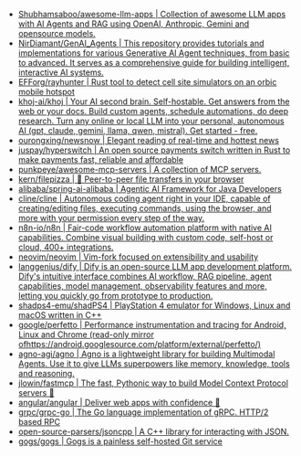 + [Shubhamsaboo/awesome-llm-apps | Collection of awesome LLM apps with AI Agents and RAG using OpenAI, Anthropic, Gemini and opensource models.](https://github.com//Shubhamsaboo/awesome-llm-apps)
+ [NirDiamant/GenAI_Agents | This repository provides tutorials and implementations for various Generative AI Agent techniques, from basic to advanced. It serves as a comprehensive guide for building intelligent, interactive AI systems.](https://github.com//NirDiamant/GenAI_Agents)
+ [EFForg/rayhunter | Rust tool to detect cell site simulators on an orbic mobile hotspot](https://github.com//EFForg/rayhunter)
+ [khoj-ai/khoj | Your AI second brain. Self-hostable. Get answers from the web or your docs. Build custom agents, schedule automations, do deep research. Turn any online or local LLM into your personal, autonomous AI (gpt, claude, gemini, llama, qwen, mistral). Get started - free.](https://github.com//khoj-ai/khoj)
+ [ourongxing/newsnow | Elegant reading of real-time and hottest news](https://github.com//ourongxing/newsnow)
+ [juspay/hyperswitch | An open source payments switch written in Rust to make payments fast, reliable and affordable](https://github.com//juspay/hyperswitch)
+ [punkpeye/awesome-mcp-servers | A collection of MCP servers.](https://github.com//punkpeye/awesome-mcp-servers)
+ [kern/filepizza | 🍕 Peer-to-peer file transfers in your browser](https://github.com//kern/filepizza)
+ [alibaba/spring-ai-alibaba | Agentic AI Framework for Java Developers](https://github.com//alibaba/spring-ai-alibaba)
+ [cline/cline | Autonomous coding agent right in your IDE, capable of creating/editing files, executing commands, using the browser, and more with your permission every step of the way.](https://github.com//cline/cline)
+ [n8n-io/n8n | Fair-code workflow automation platform with native AI capabilities. Combine visual building with custom code, self-host or cloud, 400+ integrations.](https://github.com//n8n-io/n8n)
+ [neovim/neovim | Vim-fork focused on extensibility and usability](https://github.com//neovim/neovim)
+ [langgenius/dify | Dify is an open-source LLM app development platform. Dify's intuitive interface combines AI workflow, RAG pipeline, agent capabilities, model management, observability features and more, letting you quickly go from prototype to production.](https://github.com//langgenius/dify)
+ [shadps4-emu/shadPS4 | PlayStation 4 emulator for Windows, Linux and macOS written in C++](https://github.com//shadps4-emu/shadPS4)
+ [google/perfetto | Performance instrumentation and tracing for Android, Linux and Chrome (read-only mirror ofhttps://android.googlesource.com/platform/external/perfetto/)](https://github.com//google/perfetto)
+ [agno-agi/agno | Agno is a lightweight library for building Multimodal Agents. Use it to give LLMs superpowers like memory, knowledge, tools and reasoning.](https://github.com//agno-agi/agno)
+ [jlowin/fastmcp | The fast, Pythonic way to build Model Context Protocol servers 🚀](https://github.com//jlowin/fastmcp)
+ [angular/angular | Deliver web apps with confidence 🚀](https://github.com//angular/angular)
+ [grpc/grpc-go | The Go language implementation of gRPC. HTTP/2 based RPC](https://github.com//grpc/grpc-go)
+ [open-source-parsers/jsoncpp | A C++ library for interacting with JSON.](https://github.com//open-source-parsers/jsoncpp)
+ [gogs/gogs | Gogs is a painless self-hosted Git service](https://github.com//gogs/gogs)
